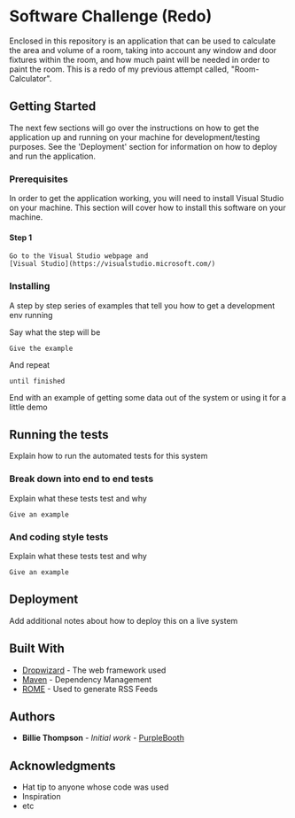 # Software Challenge (Redo)

Enclosed in this repository is an application that can be used to calculate the area and volume of a room, taking into account any window and door fixtures within the room, and how much paint will be needed in order to paint the room. This is a redo of my previous attempt called, "Room-Calculator".

## Getting Started

The next few sections will go over the instructions on how to get the application up and running on your machine for development/testing purposes. See the 'Deployment' section for information on how to deploy and run the application.

### Prerequisites

In order to get the application working, you will need to install Visual Studio on your machine. This section will cover how to install this software on your machine.

#### Step 1
```
Go to the Visual Studio webpage and
[Visual Studio](https://visualstudio.microsoft.com/)
```

### Installing

A step by step series of examples that tell you how to get a development env running

Say what the step will be

```
Give the example
```

And repeat

```
until finished
```

End with an example of getting some data out of the system or using it for a little demo

## Running the tests

Explain how to run the automated tests for this system

### Break down into end to end tests

Explain what these tests test and why

```
Give an example
```

### And coding style tests

Explain what these tests test and why

```
Give an example
```

## Deployment

Add additional notes about how to deploy this on a live system

## Built With

* [Dropwizard](http://www.dropwizard.io/1.0.2/docs/) - The web framework used
* [Maven](https://maven.apache.org/) - Dependency Management
* [ROME](https://rometools.github.io/rome/) - Used to generate RSS Feeds

## Authors

* **Billie Thompson** - *Initial work* - [PurpleBooth](https://github.com/PurpleBooth)

## Acknowledgments

* Hat tip to anyone whose code was used
* Inspiration
* etc
